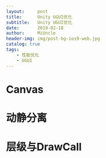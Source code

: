 ```yaml
---
layout:     post
title:      Unity UGUI优化
subtitle:   Unity UGUI优化
date:       2019-02-18
author:     MiUncle
header-img: img/post-bg-ios9-web.jpg
catalog: true
tags:
    - 性能优化
    - UGUI
--- 
```



# Canvas
# 动静分离
# 层级与DrawCall

